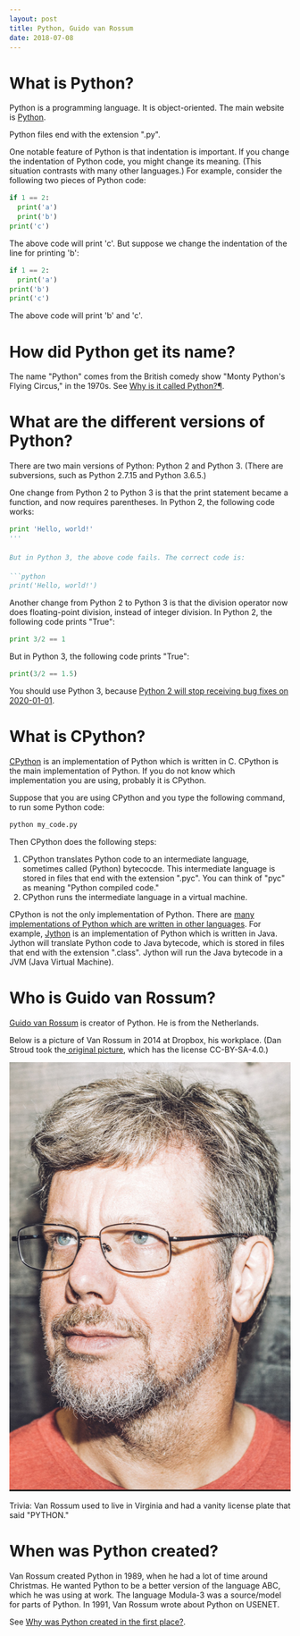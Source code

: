 ```yaml
---
layout: post
title: Python, Guido van Rossum
date: 2018-07-08
---
```


# What is Python?

Python is a programming language. It is object-oriented. The main website is [Python](https://www.python.org/).

Python files end with the extension ".py".

One notable feature of Python is that indentation is important. If you change the indentation of Python code, you might change its meaning. (This situation contrasts with many other languages.) For example, consider the following two pieces of Python code:

```python
if 1 == 2:
  print('a')
  print('b')
print('c')
```

The above code will print 'c'. But suppose we change the indentation of the line for printing 'b':

```python
if 1 == 2:
  print('a')
print('b')
print('c')
```

The above code will print 'b' and 'c'.

# How did Python get its name?

The name "Python" comes from the British comedy show "Monty Python's Flying Circus," in the 1970s. See [Why is it called Python?¶](https://docs.python.org/3/faq/general.html#id19).

# What are the different versions of Python?

There are two main versions of Python: Python 2 and Python 3. (There are subversions, such as Python 2.7.15 and Python 3.6.5.)

One change from Python 2 to Python 3 is that the print statement became a function, and now requires parentheses. In Python 2, the following code works:

```python
print 'Hello, world!'
'''

But in Python 3, the above code fails. The correct code is:

```python
print('Hello, world!')
```

Another change from Python 2 to Python 3 is that the division operator now does floating-point division, instead of integer division. In Python 2, the following code prints "True":

```python
print 3/2 == 1
```

But in Python 3, the following code prints "True":

```python
print(3/2 == 1.5)
```

You should use Python 3, because [Python 2 will stop receiving bug fixes on 2020-01-01](https://www.python.org/dev/peps/pep-0373/).

# What is CPython?

[CPython](https://github.com/python/cpython) is an implementation of Python which is written in C. CPython is the main implementation of Python. If you do not know which implementation you are using, probably it is CPython.

Suppose that you are using CPython and you type the following command, to run some Python code:

```python
python my_code.py
```

Then CPython does the following steps:

1. CPython translates Python code to an intermediate language, sometimes called (Python) bytecocde. This intermediate language is stored in files that end with the extension ".pyc". You can think of "pyc" as meaning "Python compiled code."
1. CPython runs the intermediate language in a virtual machine.

CPython is not the only implementation of Python. There are [many implementations of Python which are written in other languages](https://wiki.python.org/moin/PythonImplementations). For example, [Jython](http://www.jython.org/) is an implementation of Python which is written in Java. Jython will translate Python code to Java bytecode, which is stored in files that end with the extension ".class". Jython will run the Java bytecode in a JVM (Java Virtual Machine).

# Who is Guido van Rossum?

[Guido van Rossum](https://gvanrossum.github.io) is creator of Python. He is from the Netherlands.

Below is a picture of Van Rossum in 2014 at Dropbox, his workplace. (Dan Stroud took the[ original picture](https://commons.wikimedia.org/wiki/File:Guido-portrait-2014.jpg), which has the license CC-BY-SA-4.0.)

![2014: Van Rossum worked at Dropbox](https://github.com/chopdicemince/chopdicemince.github.io/blob/master/images/2014-guido-van-rossum-at-dropbox.png '2014: Van Rossum worked at Dropbox')

Trivia: Van Rossum used to live in Virginia and had a vanity license plate that said "PYTHON."

# When was Python created?

Van Rossum created Python in 1989, when he had a lot of time around Christmas. He wanted Python to be a better version of the language ABC, which he was using at work. The language Modula-3 was a source/model for parts of Python. In 1991, Van Rossum wrote about Python on USENET.

See [Why was Python created in the first place?](https://docs.python.org/3/faq/general.html#id7).
